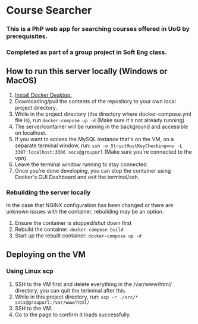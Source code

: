 # Course Searcher

### This is a PhP web app for searching courses offered in UoG by prerequisites.
### Completed as part of a group project in Soft Eng class.

## How to run this server locally (Windows or MacOS)

1. [Install Docker Desktop.](https://www.docker.com/products/docker-desktop/)
2. Downloading/pull the contents of the repository to your own local project directory.
3. While in the project directory (the directory where docker-compose.yml file is), run `docker-compose up -d` (Make sure it's not already running).
4. The server/container will be running in the background and accessible on localhost.
5. If you want to access the MySQL instance that's on the VM, on a separate terminal window, run: `ssh -o StrictHostKeyChecking=no -L 3307:localhost:3306 socs@groupurl` (Make sure you're connected to the vpn).
6. Leave the terminal window running to stay connected.
7. Once you're done developing, you can stop the container using Docker's GUI Dashboard and exit the terminal/ssh.

### Rebuilding the server locally

In the case that NGINX configuration has been changed or there are unknown issues with the container, rebuilding may be an option.

1. Ensure the container is stopped/shut down first
2. Rebuild the container: `docker-compose build`
3. Start up the rebuilt container: `docker-compose up -d`

## Deploying on the VM

### Using Linux scp

1. SSH to the VM first and delete everything in the /var/www/html/ directory, you can quit the teriminal after this.
2. While in this project directory, run: `scp -r ./src/* socs@groupurl:/var/www/html/`
3. SSH to the VM.
4. Go to the page to confirm it loads successfully.


